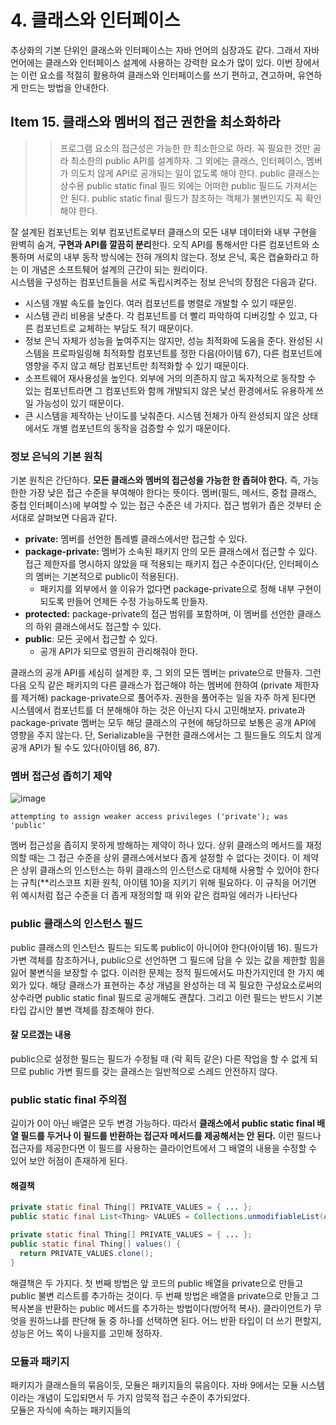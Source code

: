 # 4. 클래스와 인터페이스

추상화의 기본 단위인 클래스와 인터페이스는 자바 언어의 심장과도 같다. 그래서 자바 언어에는 클래스와 인터페이스 설계에 사용하는 강력한 요소가 많이 있다. 이번 장에서는 이런 요소를 적절히 활용하여 클래스와 인터페이스를 쓰기 편하고, 견고하며, 유연하게 만드는 방법을 안내한다.

## Item 15. 클래스와 멤버의 접근 권한을 최소화하라

>> 프로그램 요소의 접근성은 가능한 한 최소한으로 하라. 꼭 필요한 것만 골라 최소한의 public API를 설계하자. 그 외에는 클래스, 인터페이스, 멤버가 의도치 않게 API로 공개되는 일이 없도록 해야 한다. public 클래스는 상수용 public static final 필드 외에는 어떠한 public 필드도 가져서는 안 된다. public static final 필드가 참조하는 객체가 불변인지도 꼭 확인해야 한다.

잘 설계된 컴포넌트는 외부 컴포넌트로부터 클래스의 모든 내부 데이터와 내부 구현을 완벽히 숨겨, **구현과 API를 깔끔히 분리**한다. 오직 API를 통해서만 다른 컴포넌트와 소통하며 서로의 내부 동작 방식에는 전혀 개의치 않는다. 정보 은닉, 혹은 캡슐화라고 하는 이 개념은 소프트퉤어 설계의 근간이 되는 원리이다.    
시스템을 구성하는 컴포넌트들을 서로 독립시켜주는 정보 은닉의 장점은 다음과 같다.
- 시스템 개발 속도를 높인다. 여러 컴포넌트를 병렬로 개발할 수 있기 때문읻.
- 시스템 관리 비용을 낮춘다. 각 컴포넌트를 더 빨리 파악하여 디버깅할 수 있고, 다른 컴포넌트로 교체하는 부담도 적기 때문이다.
- 정보 은닉 자체가 성능을 높여주지는 않지만, 성능 최적화에 도움을 준다. 완성된 시스템을 프로파일링해 최적화할 컴포넌트를 정한 다음(아이템 67), 다른 컴포넌트에 영향을 주지 않고 해당 컴포넌트만 최적화할 수 있기 때문이다.
- 소프트웨어 재사용성을 높인다. 외부에 거의 의존하지 않고 독자적으로 동작할 수 있는 컴포넌트라면 그 컴포넌트와 함께 개발되지 않은 낯선 환경에서도 유용하게 쓰일 가능성이 있기 때문이다.
- 큰 시스템을 제작하는 난이도를 낮춰준다. 시스템 전체가 아직 완성되지 않은 상태에서도 개별 컴포넌트의 동작을 검증할 수 있기 때문이다.

### 정보 은닉의 기본 원칙

기본 원칙은 간단하다. **모든 클래스와 멤버의 접근성을 가능한 한 좁혀야 한다.** 즉, 가능한한 가장 낮은 접근 수준을 부여해야 한다는 뜻이다. 멤버(필드, 메서드, 중첩 클래스, 중첩 인터페이스)에 부여할 수 있는 접근 수준은 네 가지다. 접근 범위가 좁은 것부터 순서대로 살펴보면 다음과 같다.    

- **private:** 멤버를 선언한 톱레벨 클래스에서만 접근할 수 있다.
- **package-private:** 멤버가 소속된 패키지 안의 모든 클래스에서 접근할 수 있다. 접근 제한자를 명시하지 않았을 때 적용되는 패키지 접근 수준이다(단, 인터페이스의 멤버는 기본적으로 public이 적용된다).
  - 패키지를 외부에서 쓸 이유가 없다면 package-private으로 정해 내부 구현이 되도록 만들어 언제든 수정 가능하도록 만들자.
- **protected:** package-private의 접근 범위를 포함하며, 이 멤버를 선언한 클래스의 하위 클래스에서도 접근할 수 있다.
- **public**: 모든 곳에서 접근할 수 있다.
  - 공개 API가 되므로 영원히 관리해줘야 한다.

클래스의 공개 API를 세심히 설계한 후, 그 외의 모든 멤버는 private으로 만들자. 그런 다음 오직 같은 패키지의 다른 클래스가 접근해야 하는 멤버에 한하여 (private 제한자를 제거해) package-private으로 풀어주자. 권한을 풀어주는 일을 자주 하게 된다면 시스템에서 컴포넌트를 더 분해해야 하는 것은 아닌지 다시 고민해보자. private과 package-private 멤버는 모두 해당 클래스의 구현에 해당하므로 보통은 공개 API에 영향을 주지 않는다. 단, Serializable을 구현한 클래스에서는 그 필드들도 의도치 않게 공개 API가 될 수도 있다(아이템 86, 87).

### 멤버 접근성 좁히기 제약

![image](https://github.com/marchidx04/rails-practice/assets/126429401/ef9ba33e-2aa6-4f10-8dfe-bd5665b94cc4)

```
attempting to assign weaker access privileges ('private'); was 'public'
```

멤버 접근성을 좁히지 못하게 방해하는 제약이 하나 있다. 상위 클래스의 메서드를 재정의할 때는 그 접근 수준을 상위 클래스에서보다 좁게 설정할 수 없다는 것이다.  이 제약은 상위 클래스의 인스턴스는 하위 클래스의 인스턴스로 대체해 사용할 수 있어야 한다는 규칙(**리스코프 치환 원칙, 아이템 10)을 지키기 위해 필요하다. 이 규칙을 어기면 위 예시처럼 접근 수준을 더 좁게 재정의할 때 위와 같은 컴파일 에러가 나타난다

### public 클래스의 인스턴스 필드

public 클래스의 인스턴스 필드는 되도록 public이 아니어야 한다(아이템 16). 필드가 가변 객체를 참조하거나, public으로 선언하면 그 필드에 담을 수 있는 값을 제한할 힘을 잃어 불변식을 보장할 수 없다. 이러한 문제는 정적 필드에서도 마찬가지인데 한 가지 예외가 있다. 해당 클래스가 표현하는 추상 개념을 완성하는 데 꼭 필요한 구성요소로써의 상수라면 public static final 필드로 공개해도 괜찮다. 그리고 이런 필드는 반드시 기본 타입 갑시안 불변 객체를 참조해야 한다.

#### 잘 모르겠는 내용

public으로 설정한 필드는 필드가 수정될 때 (락 획득 같은) 다른 작업을 할 수 없게 되므로 public 가변 필드를 갖는 클래스는 일반적으로 스레드 안전하지 않다.

### public static final 주의점

길이가 0이 아닌 배열은 모두 변경 가능하다. 따라서 **클래스에서 public static final 배열 필드를 두거나 이 필드를 반환하는 접근자 메서드를 제공해서는 안 된다.** 이런 필드나 접근자를 제공한다면 이 필드를 사용하는 클라이언트에서 그 배열의 내용을 수정할 수 있어 보안 허점이 존재하게 된다.

#### 해결책

```java
private static final Thing[] PRIVATE_VALUES = { ... };
public static final List<Thing> VALUES = Collections.unmodifiableList(Arrays.asList(PRIVATE_VALUES));

private static final Thing[] PRIVATE_VALUES = { ... };
public static final Thing[] values() {
  return PRIVATE_VALUES.clone();
}
```

해결책은 두 가지다. 첫 번째 방법은 앞 코드의 public 배열을 private으로 만들고 public 불변 리스트를 추가하는 것이다. 두 번째 방법은 배열을 private으로 만들고 그 복사본을 반환하는 public 메서드를 추가하는 방법이다(방어적 복사). 클라이언트가 무엇을 원하느냐를 판단해 둘 중 하나를 선택하면 된다. 어느 반환 타입이 더 쓰기 편할지, 성능은 어느 쪽이 나을지를 고민해 정하자.

### 모듈과 패키지

패키지가 클래스들의 묶음이듯, 모듈은 패키지들의 묶음이다. 자바 9에서는 모듈 시스템이라는 개념이 도입되면서 두 가지 암묵적 접근 수준이 추가되었다.   
모듈은 자식에 속하는 패키지들의 